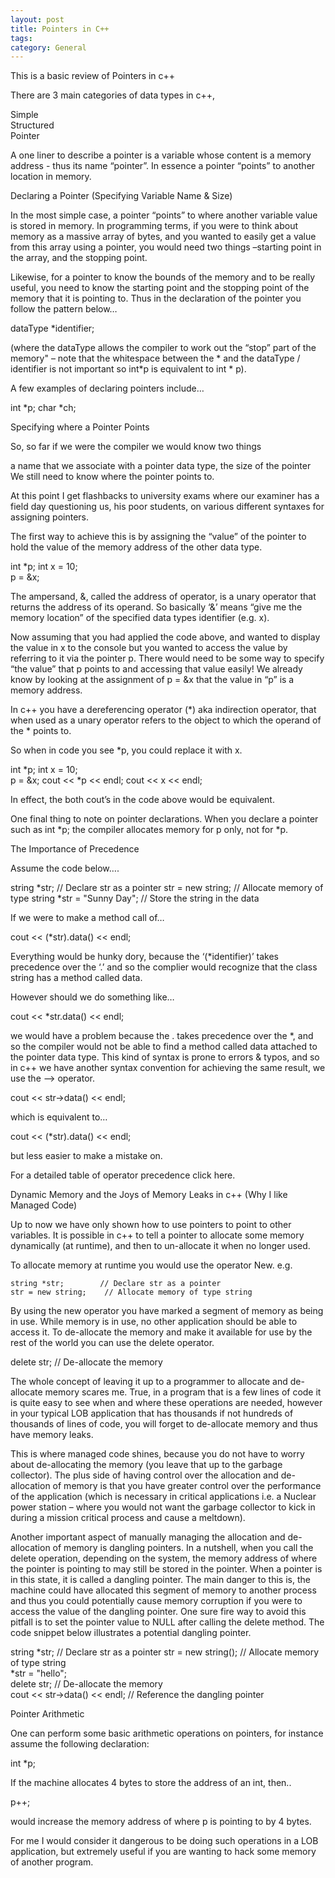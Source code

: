 ```yaml
---
layout: post
title: Pointers in C++
tags: 
category: General
---
```

This is a basic review of Pointers in c++

There are 3 main categories of data types in c++,

Simple  
Structured  
Pointer  

A one liner to describe a pointer is a variable whose content is a memory address - thus its name “pointer”. In essence a pointer “points” to another location in memory.

Declaring a Pointer (Specifying Variable Name & Size)

In the most simple case, a pointer “points” to where another variable value is stored in memory. In programming terms, if you were to think about memory as a massive array of bytes, and you wanted to easily get a value from this array using a pointer, you would need two things –starting point in the array, and the stopping point.

Likewise, for a pointer to know the bounds of the memory and to be really useful, you need to know the starting point and the stopping point of the memory that it is pointing to. Thus in the declaration of the pointer you follow the pattern below…

dataType *identifier;

(where the dataType allows the compiler to work out the “stop” part of the memory" – note that the whitespace between the * and the dataType / identifier is not important so int*p is equivalent to int      *      p).

A few examples of declaring pointers include…

int *p;
char *ch;
 

Specifying where a Pointer Points

So, so far if we were the compiler we would know two things

a name that we associate with a pointer data type,
the size of the pointer
We still need to know where the pointer points to.

At this point I get flashbacks to university exams where our examiner has a field day questioning us, his poor students, on various different syntaxes for assigning pointers.

The first way to achieve this is by assigning the “value” of the pointer to hold the value of the memory address of the other data type.

int *p;
int x = 10;    
p = &x;
 

The ampersand, &, called the address of operator, is a unary operator that returns the address of its operand. So basically ‘&’ means “give me the memory location” of the specified data types identifier (e.g. x).

Now assuming that you had applied the code above, and wanted to display the value in x to the console but you wanted to access the value by referring to it via the pointer p. There would need to be some way to specify “the value” that p points to and accessing that value easily! We already know by looking at the assignment of p = &x that the value in “p” is a memory address.

In c++ you have a dereferencing operator (*) aka indirection operator, that when used as a unary operator refers to the object to which the operand of the * points to.

So when in code you see *p, you could replace it with x.

int *p;
int x = 10;    
p = &x;
cout << *p << endl;
cout << x << endl;

In effect, the both cout’s in the code above would be equivalent.

One final thing to note on pointer declarations. When you declare a pointer such as int *p; the compiler allocates memory for p only, not for *p.


The Importance of Precedence

Assume the code below….

string *str;              // Declare str as a pointer 
str = new string;      // Allocate memory of type string 
*str = "Sunny Day";  // Store the string in the data

If we were to make a method call of…

cout << (*str).data() << endl;    
 

Everything would be hunky dory, because the ‘(*identifier)’ takes precedence over the ‘.’ and so the complier would recognize that the class string has a method called data.

However should we do something like…

cout << *str.data() << endl;    
 

we would have a problem because the . takes precedence over the *, and so the compiler would not be able to find a method called data attached to the pointer data type. This kind of syntax is prone to errors & typos, and so in c++ we have another syntax convention for achieving the same result, we use the –> operator.

cout << str->data() << endl;    
 

which is equivalent to…

cout << (*str).data() << endl;    
 

but less easier to make a mistake on.

For a detailed table of operator precedence click here.

Dynamic Memory and the Joys of Memory Leaks in c++ (Why I like Managed Code)

Up to now we have only shown how to use pointers to point to other variables. It is possible in c++ to tell a pointer to allocate some memory dynamically (at runtime), and then to un-allocate it when no longer used.

To allocate memory at runtime you would use the operator New. e.g.

    string *str;        // Declare str as a pointer
    str = new string;    // Allocate memory of type string

 

By using the new operator you have marked a segment of memory as being in use. While memory is in use, no other application should be able to access it. To de-allocate the memory and make it available for use by the rest of the world you can use the delete operator.

delete str;            // De-allocate the memory

The whole concept of leaving it up to a programmer to allocate and de-allocate memory scares me. True, in a program that is a few lines of code it is quite easy to see when and where these operations are needed, however in your typical LOB application that has thousands if not hundreds of thousands of lines of code, you will forget to de-allocate memory and thus have memory leaks.

This is where managed code shines, because you do not have to worry about de-allocating the memory (you leave that up to the garbage collector). The plus side of having control over the allocation and de-allocation of memory is that you have greater control over the performance of the application (which is necessary in critical applications i.e. a Nuclear power station – where you would not want the garbage collector to kick in during a mission critical process and cause a meltdown).

Another important aspect of manually managing the allocation and de-allocation of memory is dangling pointers. In a nutshell, when you call the delete operation, depending on the system, the memory address of where the pointer is pointing to may still be stored in the pointer. When a pointer is in this state, it is called a dangling pointer. The main danger to this is, the machine could have allocated this segment of memory to another process and thus you could potentially cause memory corruption if you were to access the value of the dangling pointer. One sure fire way to avoid this pitfall is to set the pointer value to NULL after calling the delete method. The code snippet below illustrates a potential dangling pointer.

string *str;                 // Declare str as a pointer
str = new string();          // Allocate memory of type string    
*str = "hello";    
delete str;                  // De-allocate the memory    
cout << str->data() << endl; // Reference the dangling pointer
 

Pointer Arithmetic

One can perform some basic arithmetic operations on pointers, for instance assume the following declaration:

int *p;

If the machine allocates 4 bytes to store the address of an int, then..

p++;

would increase the memory address of where p is pointing to by 4 bytes.

For me I would consider it dangerous to be doing such operations in a LOB application, but extremely useful if you are wanting to hack some memory of another program.
